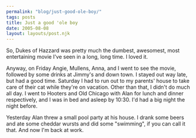 ```yaml
---
permalink: "blog/just-good-ole-boy/"
tags: posts
title: Just a good 'ole boy
date: 2005-08-08
layout: layouts/post.njk
---
```


So, Dukes of Hazzard was pretty much the dumbest, awesomest, most entertaining movie I've seen in a long, long time. I loved it. 

Anyway, on Friday Angie, Mullens, Anna, and I went to see the movie, followed by some drinks at Jimmy's and down town. I stayed out way late, but had a good time. Saturday I had to run out to my parents' house to take care of their cat while they're on vacation. Other than that, I didn't do much all day. I went to Hooters and Old Chicago with Alan for lunch and dinner respectively, and I was in bed and asleep by 10:30. I'd had a big night the night before. 

Yesterday Alan threw a small pool party at his house. I drank some beers and ate some cheddar wursts and did some "swimming", if you can call it that. And now I'm back at work.